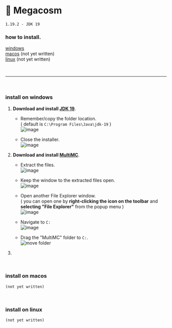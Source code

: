 # 🌌 Megacosm
`1.19.2 - JDK 19`


### how to install.
[windows](#windows-install)  
[macos](#macos-install) (not yet written)  
[linux](#linux-install) (not yet written)

<br>

-----

<br>

### <a name="windows-install"></a>install on windows

1. **Download and install [JDK 19][jdk-link]**.

   * Remember/copy the folder location.  
     ( default is `C:\Program Files\Java\jdk-19` )  
   ![image](https://user-images.githubusercontent.com/91228490/218356149-ec5dc788-cf03-43f2-bb6d-1d7eb0b0b3fb.png)

   * Close the installer.  
   ![image](https://user-images.githubusercontent.com/91228490/218356827-90593238-92d8-4460-970a-a1d691d0c011.png)

2. **Download and install [MultiMC][multimc-link]**.

   * Extract the files.  
   ![image](https://user-images.githubusercontent.com/91228490/218357379-8a582f9d-81a7-47d5-b0af-2fdfe3fc5861.png)

   * Keep the window to the extracted files open.  
   ![image](https://user-images.githubusercontent.com/91228490/218359669-83e75314-ff1b-4777-8f71-9c59a1db0650.png)

   * Open another File Explorer window.  
     ( you can open one by **right-clicking the icon on the toolbar** and **selecting "File Explorer"** from the popup menu )  
   ![image](https://user-images.githubusercontent.com/91228490/218358141-12ec4aa2-7529-425e-bfb2-e0eea9297511.png)

   * Navigate to `C:`  
   ![image](https://user-images.githubusercontent.com/91228490/218358524-e83761df-9fe1-4257-819a-462d56179bb4.png)

   * Drag the "MultiMC" folder to `C:`.  
   ![move folder](https://user-images.githubusercontent.com/91228490/218360340-3983398f-5cc6-4136-a097-a58495e0c1a3.gif)

3. 

<br>

### <a name="macos-install"></a>install on macos
`(not yet written)`

<br>

### <a name="linux-install"></a>install on linux
`(not yet written)`

<br>



[jdk-link]: https://download.oracle.com/java/19/latest/jdk-19_windows-x64_bin.msi
[multimc-link]: https://multimc.org/#Download
